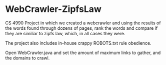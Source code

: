# WebCrawler-ZipfsLaw

CS 4990 Project in which we created a webcrawler and using the results of the words found through dozens of pages,
rank the words and compare if they are similiar to zipfs law, which, in all cases they were.

The project also includes in-house crappy ROBOTS.txt rule obedience.

Open WebCrawler.java and set the amount of maximum links to gather, and the domains to crawl.
